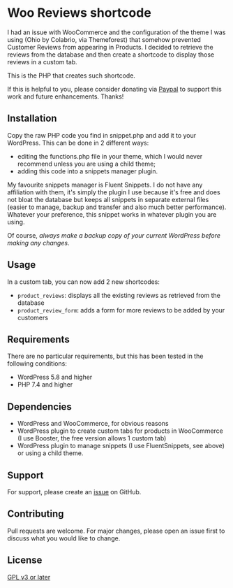 # Woo Reviews shortcode

I had an issue with WooCommerce and the configuration of the theme I was using (Ohio by Colabrio, via Themeforest) that somehow prevented Customer Reviews from appearing in Products.
I decided to retrieve the reviews from the database and then create a shortcode to display those reviews in a custom tab. 

This is the PHP that creates such shortcode. 

If this is helpful to you, please consider donating via [Paypal](https://paypal.me/fabienbutazzi) to support this work and future enhancements. Thanks!

## Installation

Copy the raw PHP code you find in snippet.php and add it to your WordPress. This can be done in 2 different ways: 
- editing the functions.php file in your theme, which I would never recommend unless you are using a child theme; 
- adding this code into a snippets manager plugin.

My favourite snippets manager is Fluent Snippets. I do not have any affiliation with them, it's simply the plugin I use because it's free and does not bloat the database but keeps all snippets in separate external files (easier to manage, backup and transfer and also much better performance). Whatever your preference, this snippet works in whatever plugin you are using.

Of course, *always make a backup copy of your current WordPress before making any changes*.

## Usage

In a custom tab, you can now add 2 new shortcodes:
- `product_reviews`: displays all the existing reviews as retrieved from the database
- `product_review_form`: adds a form for more reviews to be added by your customers

## Requirements

There are no particular requirements, but this has been tested in the following conditions:
- WordPress 5.8 and higher
- PHP 7.4 and higher

## Dependencies

- WordPress and WooCommerce, for obvious reasons
- WordPress plugin to create custom tabs for products in WooCommerce (I use Booster, the free version allows 1 custom tab)
- WordPress plugin to manage snippets (I use FluentSnippets, see above) or using a child theme.

## Support

For support, please create an [issue](https://github.com/fabienb/woo-reviews-shortcode/issues) on GitHub.

## Contributing

Pull requests are welcome. For major changes, please open an issue first to discuss what you would like to change.

## License

[GPL v3 or later](https://www.gnu.org/licenses/gpl-3.0.html)

